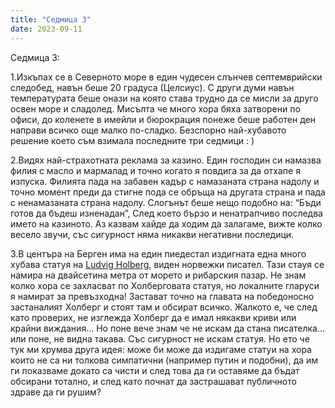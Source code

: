 ```yaml
---
title: "Седмица 3"
date: 2023-09-11
---
```


Седмица 3:

1.Изкъпах се в Северното море в един чудесен слънчев септемврийски следобед, навън беше 20 градуса (Целсиус). С други думи навън температурата беше онази на която става трудно да се мисли за друго освен море и сладолед. Мисълта че много хора бяха затворени по офиси, до коленете в имейли и бюрокрация понеже беше работен ден направи всичко още малко по-сладко.
Безспорно най-хубавото решение което съм взимала последните три седмици : )

2.Видях най-страхотната реклама за казино. Един господин си намазва филия с масло и мармалад и точно когато я повдига за да отхапе я изпуска. Филията пада на забавен кадър с намазаната страна надолу и точно момент преди да стигне пода се обръща на другата страна и пада с ненамазаната страна надолу.
Слогънът беше нещо подобно на: “Бъди готов да бъдеш изненадан”, След което бързо и ненатрапчиво последва името на казиното. 
Аз казвам хайде да ходим да залагаме, вижте колко весело звучи, със сигурност няма никакви негативни последици.

3.В центъра на Берген има на един пиедестал издигната една много хубава статуя на [Ludvig Holberg](https://en.wikipedia.org/wiki/Ludvig_Holberg), виден норвежки писател. Тази стауя се намира на двайсетина метра от морето и рибарския пазар. Не знам колко хора се захласват по Холберговата статуя, но локалните гларуси я намират за превъзходна! Застават точно на главата на победоносно застаналият Холберг и стоят там и обсират всичко. Жалкото е, че след като проверих, не изглежда Холберг да е имал някакви криви или крайни виждания…
Но поне вече знам че не искам да стана писателка…или поне, не видна такава. Със сигурност не искам статуя. 
Но ето че тук ми хрумва другa идея: може би може да издигаме статуи на хора които не са ни толкова симпатични (например путин и подобни), да им ги показваме докато са чисти и след това да ги оставяме да бъдат обсирани тотално, и след като почнат да застрашават публичното здраве да ги рушим?

